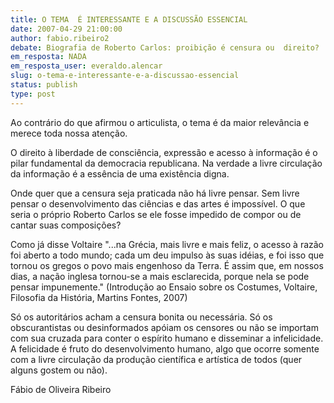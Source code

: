 ```yaml
---
title: O TEMA  É INTERESSANTE E A DISCUSSÃO ESSENCIAL
date: 2007-04-29 21:00:00
author: fabio.ribeiro2
debate: Biografia de Roberto Carlos: proibição é censura ou  direito?
em_resposta: NADA
em_resposta_user: everaldo.alencar
slug: o-tema-e-interessante-e-a-discussao-essencial
status: publish 
type: post
---
```


Ao contrário do que afirmou o articulista, o tema é da maior relevância e merece toda nossa atenção.  

  

O direito à liberdade de consciência, expressão e acesso à informação é o pilar fundamental da democracia republicana. Na verdade a livre circulação da informação é a essência de uma existência digna.  

  

Onde quer que a censura seja praticada não há livre pensar. Sem livre pensar o desenvolvimento das ciências e das artes é impossível. O que seria o próprio Roberto Carlos se ele fosse impedido de compor ou de cantar suas composições?  

  

Como já disse Voltaire "...na Grécia, mais livre e mais feliz, o acesso à razão foi aberto a todo mundo; cada um deu impulso às suas idéias, e foi isso que tornou os gregos o povo mais engenhoso da Terra. É assim que, em nossos dias, a nação inglesa tornou-se a mais esclarecida, porque nela se pode pensar impunemente." (Introdução ao Ensaio sobre os Costumes, Voltaire, Filosofia da História, Martins Fontes, 2007)  

  

Só os autoritários acham a censura bonita ou necessária. Só os obscurantistas ou desinformados apóiam os censores ou não se importam com sua cruzada para conter o espírito humano e disseminar a infelicidade. A felicidade é fruto do desenvolvimento humano, algo que ocorre somente com a livre circulação da produção científica e artística de todos (quer alguns gostem ou não).  

  

  

Fábio de Oliveira Ribeiro
